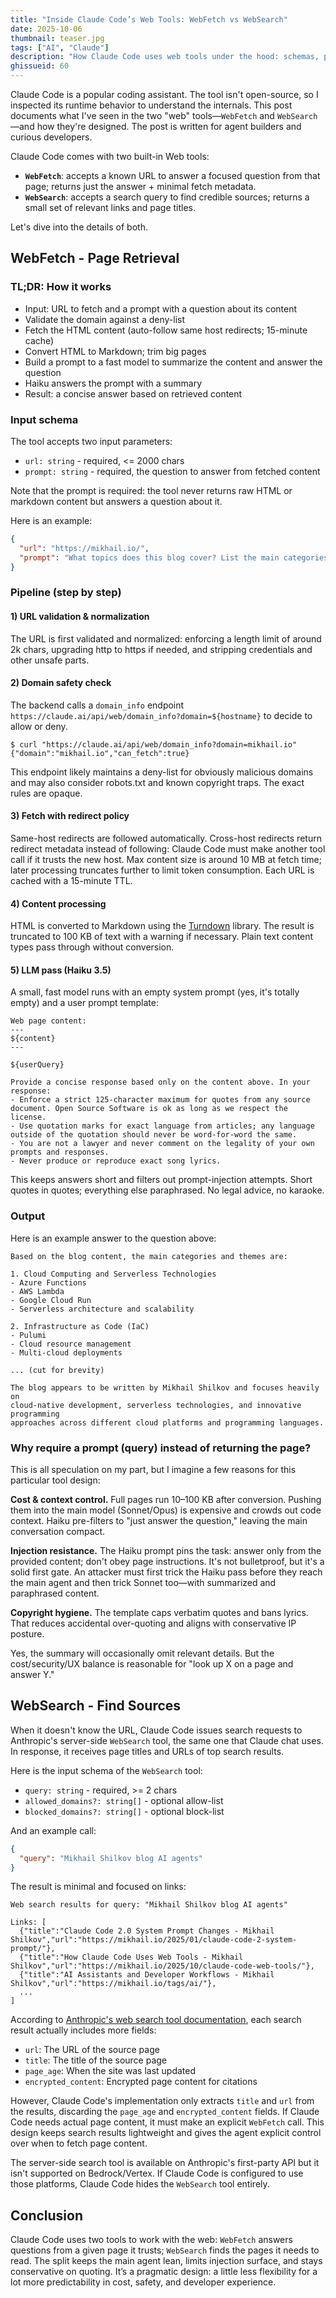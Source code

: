 ```yaml
---
title: "Inside Claude Code’s Web Tools: WebFetch vs WebSearch"
date: 2025-10-06
thumbnail: teaser.jpg
tags: ["AI", "Claude"]
description: "How Claude Code uses web tools under the hood: schemas, prompts, execution, and design trade-offs"
ghissueid: 60
---
```


Claude Code is a popular coding assistant. The tool isn't open-source, so I inspected its runtime behavior to understand the internals. This post documents what I've seen in the two "web" tools—`WebFetch` and `WebSearch`—and how they're designed. The post is written for agent builders and curious developers.

Claude Code comes with two built-in Web tools:

- **`WebFetch`**: accepts a known URL to answer a focused question from that page; returns just the answer + minimal fetch metadata.
- **`WebSearch`**: accepts a search query to find credible sources; returns a small set of relevant links and page titles.

Let's dive into the details of both.

## WebFetch - Page Retrieval

### TL;DR: How it works

- Input: URL to fetch and a prompt with a question about its content
- Validate the domain against a deny-list
- Fetch the HTML content (auto-follow same host redirects; 15-minute cache)
- Convert HTML to Markdown; trim big pages
- Build a prompt to a fast model to summarize the content and answer the question
- Haiku answers the prompt with a summary
- Result: a concise answer based on retrieved content

### Input schema

The tool accepts two input parameters:

- `url: string` - required, <= 2000 chars
- `prompt: string` - required, the question to answer from fetched content

Note that the prompt is required: the tool never returns raw HTML or markdown content but answers a question about it.

Here is an example:

```json
{
  "url": "https://mikhail.io/",
  "prompt": "What topics does this blog cover? List the main categories or themes."
}
```

### Pipeline (step by step)

#### 1) URL validation & normalization

The URL is first validated and normalized: enforcing a length limit of around 2k chars, upgrading http to https if needed, and stripping credentials and other unsafe parts.

#### 2) Domain safety check

The backend calls a `domain_info` endpoint `https://claude.ai/api/web/domain_info?domain=${hostname}` to decide to allow or deny.

```shell
$ curl "https://claude.ai/api/web/domain_info?domain=mikhail.io"
{"domain":"mikhail.io","can_fetch":true}
```

This endpoint likely maintains a deny-list for obviously malicious domains and may also consider robots.txt and known copyright traps. The exact rules are opaque.

#### 3) Fetch with redirect policy

Same-host redirects are followed automatically. Cross-host redirects return redirect metadata instead of following: Claude Code must make another tool call if it trusts the new host. Max content size is around 10 MB at fetch time; later processing truncates further to limit token consumption. Each URL is cached with a 15-minute TTL.

#### 4) Content processing

HTML is converted to Markdown using the [Turndown](https://github.com/mixmark-io/turndown) library. The result is truncated to 100 KB of text with a warning if necessary. Plain text content types pass through without conversion.

#### 5) LLM pass (Haiku 3.5)

A small, fast model runs with an empty system prompt (yes, it's totally empty) and a user prompt template:

```text
Web page content:
---
${content}
---

${userQuery}

Provide a concise response based only on the content above. In your response:
- Enforce a strict 125-character maximum for quotes from any source document. Open Source Software is ok as long as we respect the license.
- Use quotation marks for exact language from articles; any language outside of the quotation should never be word-for-word the same.
- You are not a lawyer and never comment on the legality of your own prompts and responses.
- Never produce or reproduce exact song lyrics.
```

This keeps answers short and filters out prompt-injection attempts. Short quotes in quotes; everything else paraphrased. No legal advice, no karaoke.

### Output

Here is an example answer to the question above:

```text
Based on the blog content, the main categories and themes are:

1. Cloud Computing and Serverless Technologies
- Azure Functions
- AWS Lambda
- Google Cloud Run
- Serverless architecture and scalability

2. Infrastructure as Code (IaC)
- Pulumi
- Cloud resource management
- Multi-cloud deployments

... (cut for brevity)

The blog appears to be written by Mikhail Shilkov and focuses heavily on
cloud-native development, serverless technologies, and innovative programming
approaches across different cloud platforms and programming languages.
```

### Why require a prompt (query) instead of returning the page?

This is all speculation on my part, but I imagine a few reasons for this particular tool design:

**Cost & context control.** Full pages run 10–100 KB after conversion. Pushing them into the main model (Sonnet/Opus) is expensive and crowds out code context. Haiku pre-filters to "just answer the question," leaving the main conversation compact.

**Injection resistance.** The Haiku prompt pins the task: answer only from the provided content; don't obey page instructions. It's not bulletproof, but it's a solid first gate. An attacker must first trick the Haiku pass before they reach the main agent and then trick Sonnet too—with summarized and paraphrased content.

**Copyright hygiene.** The template caps verbatim quotes and bans lyrics. That reduces accidental over-quoting and aligns with conservative IP posture.

Yes, the summary will occasionally omit relevant details. But the cost/security/UX balance is reasonable for "look up X on a page and answer Y."

## WebSearch - Find Sources

When it doesn't know the URL, Claude Code issues search requests to Anthropic's server-side `WebSearch` tool, the same one that Claude chat uses. In response, it receives page titles and URLs of top search results.

Here is the input schema of the `WebSearch` tool:

- `query: string` - required, >= 2 chars
- `allowed_domains?: string[]` - optional allow-list
- `blocked_domains?: string[]` - optional block-list

And an example call:

```json
{
  "query": "Mikhail Shilkov blog AI agents"
}
```

The result is minimal and focused on links:

```text
Web search results for query: "Mikhail Shilkov blog AI agents"

Links: [
  {"title":"Claude Code 2.0 System Prompt Changes - Mikhail Shilkov","url":"https://mikhail.io/2025/01/claude-code-2-system-prompt/"},
  {"title":"How Claude Code Uses Web Tools - Mikhail Shilkov","url":"https://mikhail.io/2025/10/claude-code-web-tools/"},
  {"title":"AI Assistants and Developer Workflows - Mikhail Shilkov","url":"https://mikhail.io/tags/ai/"},
  ...
]
```

According to [Anthropic's web search tool documentation](https://docs.claude.com/en/docs/agents-and-tools/tool-use/web-search-tool), each search result actually includes more fields:

- `url`: The URL of the source page
- `title`: The title of the source page
- `page_age`: When the site was last updated
- `encrypted_content`: Encrypted page content for citations

However, Claude Code's implementation only extracts `title` and `url` from the results, discarding the `page_age` and `encrypted_content` fields. If Claude Code needs actual page content, it must make an explicit `WebFetch` call. This design keeps search results lightweight and gives the agent explicit control over when to fetch page content.

The server-side search tool is available on Anthropic's first-party API but it isn't supported on Bedrock/Vertex. If Claude Code is configured to use those platforms, Claude Code hides the `WebSearch` tool entirely.

## Conclusion

Claude Code uses two tools to work with the web: `WebFetch` answers questions from a given page it trusts; `WebSearch` finds the pages it needs to read. The split keeps the main agent lean, limits injection surface, and stays conservative on quoting. It’s a pragmatic design: a little less flexibility for a lot more predictability in cost, safety, and developer experience.
